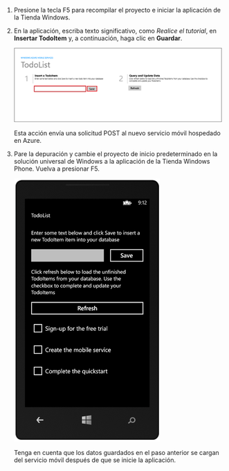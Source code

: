 
1. Presione la tecla F5 para recompilar el proyecto e iniciar la aplicación de la Tienda Windows.

2. En la aplicación, escriba texto significativo, como *Realice el tutorial*, en **Insertar TodoItem** y, a continuación, haga clic en **Guardar**.

	![](./media/mobile-services-windows-universal-test-app/mobile-quickstart-startup.png)

	Esta acción envía una solicitud POST al nuevo servicio móvil hospedado en Azure.

3. Pare la depuración y cambie el proyecto de inicio predeterminado en la solución universal de Windows a la aplicación de la Tienda Windows Phone. Vuelva a presionar F5.

	![](./media/mobile-services-windows-universal-test-app/mobile-quickstart-completed-wp8.png)
	
	Tenga en cuenta que los datos guardados en el paso anterior se cargan del servicio móvil después de que se inicie la aplicación.

<!---HONumber=July15_HO4-->